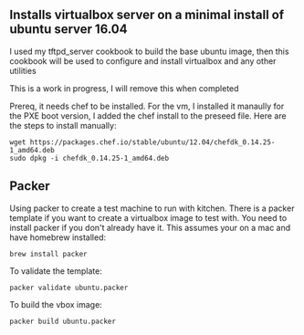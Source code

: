 ## Installs virtualbox server on a minimal install of ubuntu server 16.04

I used my tftpd_server cookbook to build the base ubuntu image, then this cookbook will be used to
configure and install virtualbox and any other utilities

This is a work in progress, I will remove this when completed

Prereq, it needs chef to be installed. For the vm, I installed it manaully for the PXE boot version, I added the chef install to the preseed file. Here are the steps to install manually:

```
wget https://packages.chef.io/stable/ubuntu/12.04/chefdk_0.14.25-1_amd64.deb
sudo dpkg -i chefdk_0.14.25-1_amd64.deb
```

## Packer

Using packer to create a test machine to run with kitchen. There is a packer template if you want to create a virtualbox image to test with. You need to install packer if you don't already have it. This assumes your on a mac and have homebrew installed:

```
brew install packer
```

To validate the template:

```
packer validate ubuntu.packer
```

To build the vbox image:

```
packer build ubuntu.packer
```

